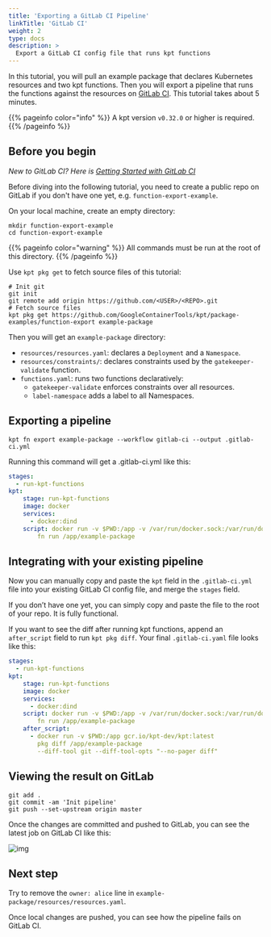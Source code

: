 ```yaml
---
title: 'Exporting a GitLab CI Pipeline'
linkTitle: 'GitLab CI'
weight: 2
type: docs
description: >
  Export a GitLab CI config file that runs kpt functions
---
```


In this tutorial, you will pull an example package that declares Kubernetes resources and two kpt functions. Then you will export a pipeline that runs the functions against the resources on [GitLab CI]. This tutorial takes about 5 minutes.

{{% pageinfo color="info" %}}
A kpt version `v0.32.0` or higher is required.
{{% /pageinfo %}}

## Before you begin

*New to GitLab CI? Here is [Getting Started with GitLab CI]*

Before diving into the following tutorial, you need to create a public repo on GitLab if you don't have one yet, e.g. `function-export-example`.

On your local machine, create an empty directory:

```shell
mkdir function-export-example
cd function-export-example
```

{{% pageinfo color="warning" %}}
All commands must be run at the root of this directory.
{{% /pageinfo %}}

Use `kpt pkg get` to fetch source files of this tutorial:

```shell
# Init git
git init
git remote add origin https://github.com/<USER>/<REPO>.git
# Fetch source files
kpt pkg get https://github.com/GoogleContainerTools/kpt/package-examples/function-export example-package
```

Then you will get an `example-package` directory:

- `resources/resources.yaml`: declares a `Deployment` and a `Namespace`.
- `resources/constraints/`: declares constraints used by the `gatekeeper-validate` function.
- `functions.yaml`: runs two functions declaratively:
  - `gatekeeper-validate` enforces constraints over all resources.
  - `label-namespace` adds a label to all Namespaces.

## Exporting a pipeline

```shell
kpt fn export example-package --workflow gitlab-ci --output .gitlab-ci.yml
```

Running this command will get a .gitlab-ci.yml like this:

```yaml
stages:
  - run-kpt-functions
kpt:
    stage: run-kpt-functions
    image: docker
    services:
      - docker:dind
    script: docker run -v $PWD:/app -v /var/run/docker.sock:/var/run/docker.sock gcr.io/kpt-dev/kpt:latest
        fn run /app/example-package
```

## Integrating with your existing pipeline

Now you can manually copy and paste the `kpt` field in the `.gitlab-ci.yml` file into your existing GitLab CI config file, and merge the `stages` field.

If you don’t have one yet, you can simply copy and paste the file to the root of your repo. It is fully functional.

If you want to see the diff after running kpt functions, append an `after_script` field to run `kpt pkg diff`. Your final `.gitlab-ci.yaml` file looks like this:

```yaml
stages:
  - run-kpt-functions
kpt:
    stage: run-kpt-functions
    image: docker
    services:
      - docker:dind
    script: docker run -v $PWD:/app -v /var/run/docker.sock:/var/run/docker.sock gcr.io/kpt-dev/kpt:latest
        fn run /app/example-package
    after_script:
      - docker run -v $PWD:/app gcr.io/kpt-dev/kpt:latest
        pkg diff /app/example-package
        --diff-tool git --diff-tool-opts "--no-pager diff"
```

## Viewing the result on GitLab

```shell
git add .
git commit -am 'Init pipeline'
git push --set-upstream origin master
```

Once the changes are committed and pushed to GitLab, you can see the latest job on GitLab CI like this:

![img](/static/images/fn-export/gitlab-ci-result.png)

## Next step

Try to remove the `owner: alice` line in `example-package/resources/resources.yaml`.

Once local changes are pushed, you can see how the pipeline fails on GitLab CI.

[GitLab CI]: https://docs.gitlab.com/ee/ci/
[Getting Started with GitLab CI]: https://docs.gitlab.com/ee/ci/quick_start/README.html
